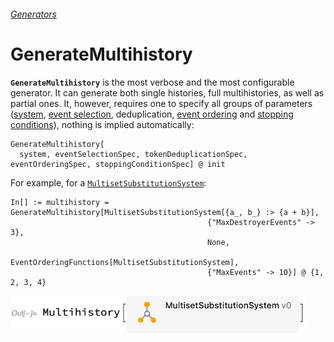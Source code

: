 ###### [Generators](README.md)

# GenerateMultihistory

**`GenerateMultihistory`** is the most verbose and the most configurable generator. It can generate both single
histories, full multihistories, as well as partial ones. It, however, requires one to specify all groups of parameters
([system](/Documentation/Systems/README.md), [event selection](EventSelectionParameters.md), deduplication,
[event ordering](EventOrderingFunctions.md) and [stopping conditions](StoppingConditionParameters.md)), nothing is
implied automatically:

```wl
GenerateMultihistory[
  system, eventSelectionSpec, tokenDeduplicationSpec, eventOrderingSpec, stoppingConditionSpec] @ init
```

For example, for a [`MultisetSubstitutionSystem`](/Documentation/Systems/MultisetSubstitutionSystem.md):

```wl
In[] := multihistory = GenerateMultihistory[MultisetSubstitutionSystem[{a_, b_} :> {a + b}],
                                            {"MaxDestroyerEvents" -> 3},
                                            None,
                                            EventOrderingFunctions[MultisetSubstitutionSystem],
                                            {"MaxEvents" -> 10}] @ {1, 2, 3, 4}
```

<img src="/Documentation/Images/MultisetMultihistory.png" width="472.2">
